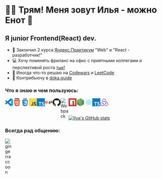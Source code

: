 # 🖐🏻 Трям! Меня зовут Илья - можно Енот 🦝

## Я junior Frontend(React) dev.
- 🔭 Закончил 2 курса [Яндекс.Практикум](https://praktikum.yandex.ru/web) "Web" и "React - разработчик!"
- 💻 Хочу поменять фриланс на офис с приятными коллегами и перспективой роста [тык!](https://hh.ru/resume/d8d0bf31ff0838d9490039ed1f706c4c62386f)
- 🎯 Иногда что-то решаю на [Codewars](https://www.codewars.com/users/Ginger__Racoon) и [LeetCode](https://leetcode.com/Ginger-Raccoon/)
- 🐶 Контрибьючу в [doka.guide](https://doka.guide)


### Что я знаю и чем пользуюсь:
[<img align="left" alt="Visual Studio Code" width="26px" src="https://raw.githubusercontent.com/github/explore/80688e429a7d4ef2fca1e82350fe8e3517d3494d/topics/visual-studio-code/visual-studio-code.png" />](https://code.visualstudio.com/)
[<img align="left" alt="HTML5" width="26px" src="https://raw.githubusercontent.com/github/explore/80688e429a7d4ef2fca1e82350fe8e3517d3494d/topics/html/html.png" />](http://htmlbook.ru/html5)
[<img align="left" alt="CSS3" width="26px" src="https://raw.githubusercontent.com/github/explore/80688e429a7d4ef2fca1e82350fe8e3517d3494d/topics/css/css.png" />](https://developer.mozilla.org/en-US/docs/Archive/CSS3)
[<img align="left" alt="JavaScript" width="26px" src="https://raw.githubusercontent.com/github/explore/80688e429a7d4ef2fca1e82350fe8e3517d3494d/topics/javascript/javascript.png" />](https://learn.javascript.ru/)
[<img align="left" alt="TypeScript" width="26px" src="https://raw.githubusercontent.com/github/explore/80688e429a7d4ef2fca1e82350fe8e3517d3494d/topics/typescript/typescript.png" />](https://www.typescriptlang.org/docs/)
[<img align="left" alt="Git" width="26px" src="https://raw.githubusercontent.com/github/explore/80688e429a7d4ef2fca1e82350fe8e3517d3494d/topics/git/git.png" />](https://git-scm.com/)
[<img align="left" alt="GitHub" width="26px" src="https://raw.githubusercontent.com/github/explore/78df643247d429f6cc873026c0622819ad797942/topics/github/github.png" />](https://github.com/)
[<img align="left" alt="Webpack" vertical-align="middle" width="26px" src="https://webpack.js.org/assets/icon-square-big.svg" />](https://webpack.js.org/)
[<img align="left" alt="NPM" vertical-align="middle" width="26px" src="https://raw.githubusercontent.com/github/explore/78df643247d429f6cc873026c0622819ad797942/topics/npm/npm.png" />](https://www.npmjs.com/)
[<img align="left" alt="Node.js" width="26px" src="https://raw.githubusercontent.com/github/explore/80688e429a7d4ef2fca1e82350fe8e3517d3494d/topics/nodejs/nodejs.png" />](https://nodejs.org/)
[<img align="left" alt="React" width="26px" src="https://raw.githubusercontent.com/github/explore/80688e429a7d4ef2fca1e82350fe8e3517d3494d/topics/react/react.png" />](https://ru.reactjs.org/docs/hello-world.html)
[<img align="left" alt="Node.js" width="26px" src="https://raw.githubusercontent.com/github/explore/80688e429a7d4ef2fca1e82350fe8e3517d3494d/topics/typescript/typescript.png" />](https://nodejs.org/)
[<img align="left" alt="Redux" width="26px" src="https://raw.githubusercontent.com/github/explore/80688e429a7d4ef2fca1e82350fe8e3517d3494d/topics/redux/redux.png" />](https://redux.js.org/)

<br />

#

[![Ilya's GitHub stats](https://github-readme-stats.vercel.app/api?username=Ginger-Raccoon&show_icons=true)](https://github.com/Ginger-Raccoon)


### Всегда рад общению:

[<img align="left" alt="gingerraccoon" width="22px" src="https://cdn.jsdelivr.net/npm/simple-icons@v3/icons/telegram.svg" />][telegram]

[telegram]: https://t.me/gingerraccoon
